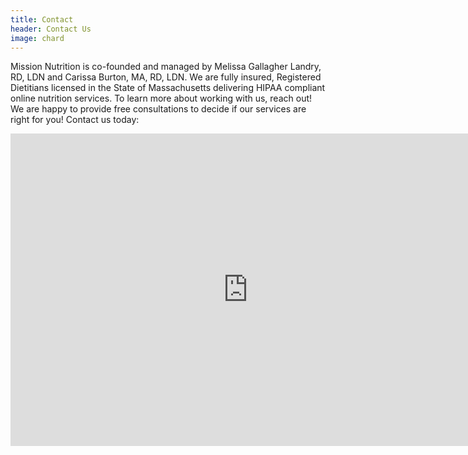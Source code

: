 ```yaml
---
title: Contact
header: Contact Us
image: chard
---
```


Mission Nutrition is co-founded and managed by Melissa Gallagher Landry, RD, LDN and Carissa Burton, MA, RD, LDN. We are fully insured, Registered Dietitians licensed in the State of Massachusetts delivering HIPAA compliant online nutrition services. To learn more about working with us, reach out! We are happy to provide free consultations to decide if our services are right for you! Contact us today:

<iframe src="https://docs.google.com/forms/d/1dwZvOepNPYXyctC8TL1ho5p7lVlR4DBa-ugxwm_IIPc/viewform?embedded=true" width="760" height="500" frameborder="0" marginheight="0" marginwidth="0">Loading...</iframe>

